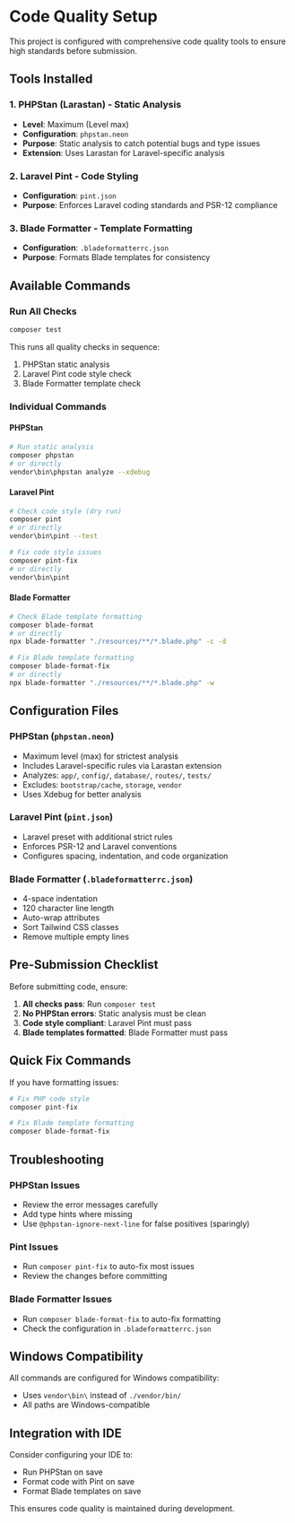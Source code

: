 # Code Quality Setup

This project is configured with comprehensive code quality tools to ensure high standards before submission.

## Tools Installed

### 1. PHPStan (Larastan) - Static Analysis
- **Level**: Maximum (Level max)
- **Configuration**: `phpstan.neon`
- **Purpose**: Static analysis to catch potential bugs and type issues
- **Extension**: Uses Larastan for Laravel-specific analysis

### 2. Laravel Pint - Code Styling
- **Configuration**: `pint.json`
- **Purpose**: Enforces Laravel coding standards and PSR-12 compliance

### 3. Blade Formatter - Template Formatting
- **Configuration**: `.bladeformatterrc.json`
- **Purpose**: Formats Blade templates for consistency

## Available Commands

### Run All Checks
```bash
composer test
```
This runs all quality checks in sequence:
1. PHPStan static analysis
2. Laravel Pint code style check
3. Blade Formatter template check

### Individual Commands

#### PHPStan
```bash
# Run static analysis
composer phpstan
# or directly
vendor\bin\phpstan analyze --xdebug
```

#### Laravel Pint
```bash
# Check code style (dry run)
composer pint
# or directly
vendor\bin\pint --test

# Fix code style issues
composer pint-fix
# or directly
vendor\bin\pint
```

#### Blade Formatter
```bash
# Check Blade template formatting
composer blade-format
# or directly
npx blade-formatter "./resources/**/*.blade.php" -c -d

# Fix Blade template formatting
composer blade-format-fix
# or directly
npx blade-formatter "./resources/**/*.blade.php" -w
```

## Configuration Files

### PHPStan (`phpstan.neon`)
- Maximum level (max) for strictest analysis
- Includes Laravel-specific rules via Larastan extension
- Analyzes: `app/`, `config/`, `database/`, `routes/`, `tests/`
- Excludes: `bootstrap/cache`, `storage`, `vendor`
- Uses Xdebug for better analysis

### Laravel Pint (`pint.json`)
- Laravel preset with additional strict rules
- Enforces PSR-12 and Laravel conventions
- Configures spacing, indentation, and code organization

### Blade Formatter (`.bladeformatterrc.json`)
- 4-space indentation
- 120 character line length
- Auto-wrap attributes
- Sort Tailwind CSS classes
- Remove multiple empty lines

## Pre-Submission Checklist

Before submitting code, ensure:

1. **All checks pass**: Run `composer test`
2. **No PHPStan errors**: Static analysis must be clean
3. **Code style compliant**: Laravel Pint must pass
4. **Blade templates formatted**: Blade Formatter must pass

## Quick Fix Commands

If you have formatting issues:

```bash
# Fix PHP code style
composer pint-fix

# Fix Blade template formatting
composer blade-format-fix
```

## Troubleshooting

### PHPStan Issues
- Review the error messages carefully
- Add type hints where missing
- Use `@phpstan-ignore-next-line` for false positives (sparingly)

### Pint Issues
- Run `composer pint-fix` to auto-fix most issues
- Review the changes before committing

### Blade Formatter Issues
- Run `composer blade-format-fix` to auto-fix formatting
- Check the configuration in `.bladeformatterrc.json`

## Windows Compatibility

All commands are configured for Windows compatibility:
- Uses `vendor\bin\` instead of `./vendor/bin/`
- All paths are Windows-compatible

## Integration with IDE

Consider configuring your IDE to:
- Run PHPStan on save
- Format code with Pint on save
- Format Blade templates on save

This ensures code quality is maintained during development.
